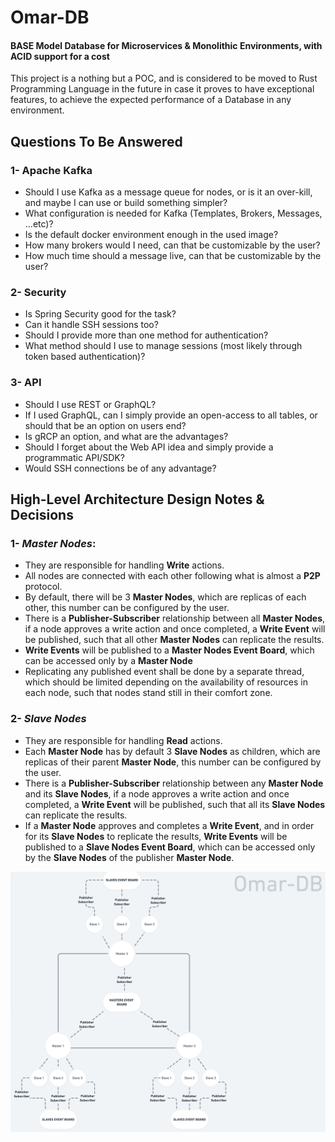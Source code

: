 # Omar-DB
#### BASE Model Database for Microservices & Monolithic Environments, with ACID support for a cost

This project is a nothing but a POC, and is considered to be moved to Rust Programming Language in the future in case it proves to have exceptional features, to achieve the expected performance of a Database in any environment.

## Questions To Be Answered
### 1- Apache Kafka
+ Should I use Kafka as a message queue for nodes, or is it an over-kill, and maybe I can use or build something simpler?
+ What configuration is needed for Kafka (Templates, Brokers, Messages, ...etc)?
+ Is the default docker environment enough in the used image?
+ How many brokers would I need, can that be customizable by the user?
+ How much time should a message live, can that be customizable by the user?

### 2- Security
+ Is Spring Security good for the task?
+ Can it handle SSH sessions too?
+ Should I provide more than one method for authentication?
+ What method should I use to manage sessions (most likely through token based authentication)?

### 3- API
+ Should I use REST or GraphQL? 
+ If I used GraphQL, can I simply provide an open-access to all tables, or should that be an option on users end?
+ Is gRCP an option, and what are the advantages?
+ Should I forget about the Web API idea and simply provide a programmatic API/SDK?
+ Would SSH connections be of any advantage?


## High-Level Architecture Design Notes & Decisions

### 1- _Master Nodes_:
  + They are responsible for handling **Write** actions.
  + All nodes are connected with each other following what is almost a **P2P** protocol.
  + By default, there will be 3 **Master Nodes**, which are replicas of each other, this number can be configured by the user.
  + There is a **Publisher-Subscriber** relationship between all **Master Nodes**, if a node approves a write action and once completed, a **Write Event** will be published, such that all other **Master Nodes** can replicate the results.
  + **Write Events** will be published to a **Master Nodes Event Board**, which can be accessed only by a **Master Node**
  + Replicating any published event shall be done by a separate thread, which should be limited depending on the availability of resources in each node, such that nodes stand still in their comfort zone.

### 2- _Slave Nodes_
+ They are responsible for handling **Read** actions.
+ Each **Master Node** has by default 3 **Slave Nodes** as children, which are replicas of their parent **Master Node**, this number can be configured by the user.
+ There is a **Publisher-Subscriber** relationship between any **Master Node** and its **Slave Nodes**, if a node approves a write action and once completed, a **Write Event** will be published, such that all its **Slave Nodes** can replicate the results.
+ If a **Master Node** approves and completes a **Write Event**, and in order for its **Slave Nodes** to replicate the results, **Write Events** will be published to a **Slave Nodes Event Board**, which can be accessed only by the **Slave Nodes** of the publisher **Master Node**.

![diagram](assets/diagram1.png)
